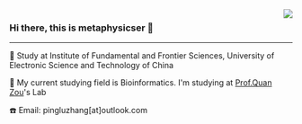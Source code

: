 <img align="right" src="https://github-readme-stats.vercel.app/api?username=metaphysicser&show_icons=true&icon_color=CE1D2D&text_color=718096&bg_color=ffffff&hide_title=true" />

### Hi there, this is metaphysicser 👋
---
🎒 Study at Institute of Fundamental and Frontier Sciences, University of Electronic Science and Technology of China

🏣 My current studying field is Bioinformatics. I'm studying at [Prof.Quan Zou](http://lab.malab.cn/~zq/)'s Lab

☎️ Email: pingluzhang[at]outlook.com


